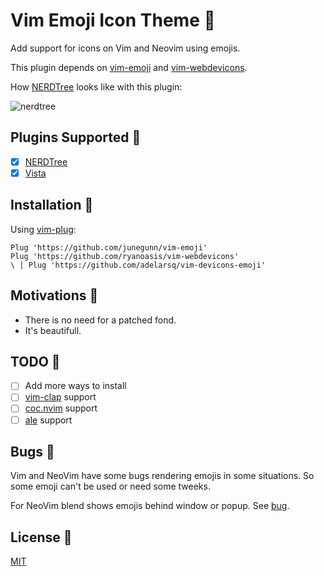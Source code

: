 # Vim Emoji Icon Theme 🎨

Add support for icons on Vim and Neovim using emojis.

This plugin depends on [vim-emoji](https://github.com/junegunn/vim-emoji) and [vim-webdevicons](https://github.com/junegunn/vim-plug).

How [NERDTree](https://github.com/preservim/nerdtree) looks like with this plugin:

![nerdtree](https://user-images.githubusercontent.com/430272/79052360-5e31df80-7c0c-11ea-830e-84f516b0b3ec.png)

## Plugins Supported 🤗

- [x] [NERDTree](https://github.com/preservim/nerdtree)
- [x] [Vista](https://github.com/liuchengxu/vista.vim)

## Installation 🧙

Using [vim-plug](https://github.com/junegunn/vim-plug):

```
Plug 'https://github.com/junegunn/vim-emoji'
Plug 'https://github.com/ryanoasis/vim-webdevicons'
\ | Plug 'https://github.com/adelarsq/vim-devicons-emoji'
```

## Motivations 💓

- There is no need for a patched fond.
- It's beautifull.

## TODO 🔨

- [ ] Add more ways to install
- [ ] [vim-clap](https://github.com/liuchengxu/vim-clap) support
- [ ] [coc.nvim](https://github.com/neoclide/coc.nvim) support
- [ ] [ale](https://github.com/dense-analysis/ale) support

## Bugs 🐛

Vim and NeoVim have some bugs rendering emojis in some situations. So some
emoji can't be used or need some tweeks.

For NeoVim blend shows emojis behind window or popup. See [bug](https://github.com/neovim/neovim/issues/12012).

## License 📜

[MIT](License)


